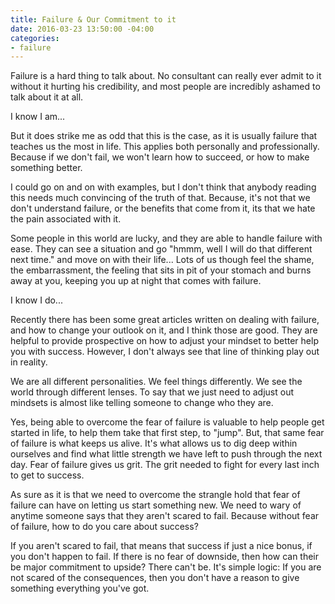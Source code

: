 ```yaml
---
title: Failure & Our Commitment to it
date: 2016-03-23 13:50:00 -04:00
categories:
- failure
---
```


Failure is a hard thing to talk about. No consultant can really ever admit to it without it hurting his credibility, and most people are incredibly ashamed to talk about it at all.

I know I am...

But it does strike me as odd that this is the case, as it is usually failure that teaches us the most in life. This applies both personally and professionally. Because if we don't fail, we won't learn how to succeed, or how to make something better. 

I could go on and on with examples, but I don't think that anybody reading this needs much convincing of the truth of that. Because, it's not that we don't understand failure, or the benefits that come from it, its that we hate the pain associated with it. 

Some people in this world are lucky, and they are able to handle failure with ease. They can see a situation and go "hmmm, well I will do that different next time." and move on with their life... Lots of us though feel the shame, the embarrassment, the feeling that sits in pit of your stomach and burns away at you, keeping you up at night that comes with failure. 

I know I do...

Recently there has been some great articles written on dealing with failure, and how to change your outlook on it, and I think those are good. They are helpful to provide prospective on how to adjust your mindset to better help you with success. However, I don't always see that line of thinking play out in reality. 

We are all different personalities. We feel things differently. We see the world through different lenses. To say that we just need to adjust out mindsets is almost like telling someone to change who they are.

Yes, being able to overcome the fear of failure is valuable to help people get started in life, to help them take that first step, to "jump". But, that same fear of failure is what keeps us alive. It's what allows us to dig deep within ourselves and find what little strength we have left to push through the next day. Fear of failure gives us grit. The grit needed to fight for every last inch to get to success. 

As sure as it is that we need to overcome the strangle hold that fear of failure can have on letting us start something new. We need to wary of anytime someone says that they aren't scared to fail. Because without fear of failure, how to do you care about success?

If you aren't scared to fail, that means that success if just a nice bonus, if you don't happen to fail. If there is no fear of downside, then how can their be major commitment to upside? There can't be. It's simple logic: If you are not scared of the consequences, then you don't have a reason to give something everything you've got.